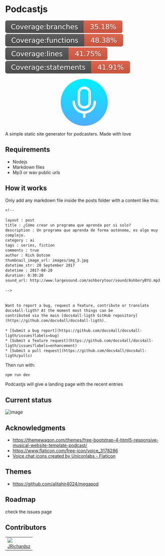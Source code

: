 # Podcastjs

<p float="left">
  <img src="./.coverage/branches.svg">
  <img src="./.coverage/functions.svg">
  <img src="./.coverage/lines.svg">
  <img src="./.coverage/statements.svg">
</p>

<p align="center">
  <img src="./theme/favicon.png" width=150>  
</p>

A simple static site generator for podcasters. Made with love

## Requirements

- Nodejs
- Markdown files
- Mp3 or wav public urls

## How it works

Only add any markdown file inside the posts folder with a content like this:

```
<!-- 

layout : post
title : ¿Cómo crear un programa que aprenda por si solo?
description : Un programa que aprenda de forma autónoma, es algo muy complejo.
category : ai
tags : series, fiction
comments : true 
author : Rich Dotcom
thumbnail_image_url: images/img_3.jpg
datetime_str: 20 September 2017
datetime : 2017-08-20
duration: 0:30:20
sound_url: http://www.largesound.com/ashborytour/sound/AshboryBYU.mp3

-->


Want to report a bug, request a feature, contribute or translate docs4all-ligth? At the moment most things can be
contributed via the main [docs4all-ligth GitHub repository](https://github.com/docs4all/docs4all-ligth).

* [Submit a bug report](https://github.com/docs4all/docs4all-ligth/issues?labels=bug)
* [Submit a feature request](https://github.com/docs4all/docs4all-ligth/issues?labels=enhancement)
* [Submit a pull request](https://github.com/docs4all/docs4all-ligth/pulls)
```

Then run with:


```js
npm run dev
```

Podcastjs will give a landing page with the recent entries


## Current status

![image](https://github.com/podcastjs/podcastjs/assets/3322836/7b9f6d81-df7c-46c1-8442-e5b5ee895740)

## Acknowledgments

- https://themewagon.com/themes/free-bootstrap-4-html5-responsive-musical-website-template-podcast/
- https://www.flaticon.com/free-icon/voice_3178286
- <a href="https://www.flaticon.com/free-icons/voice-chat" title="voice chat icons">Voice chat icons created by Uniconlabs - Flaticon</a>

## Themes

- https://github.com/alitahir4024/megapod

## Roadmap

check the issues page

## Contributors

<table>
  <tbody>    
    <td>
      <img src="https://avatars0.githubusercontent.com/u/3322836?s=460&v=4" width="100px;"/>
      <br />
      <label><a href="http://jrichardsz.github.io/">JRichardsz</a></label>
      <br />
    </td>
  </tbody>
</table>
